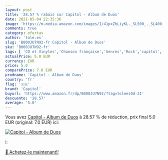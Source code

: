 ```yaml
---
layout: post
title: '28.57 % rabais sur Capitol - Album de Duos'
date: 2021-05-04 22:35:36
image: 'https://m.media-amazon.com/images/I/41pxZhLiyKL._SL500_._SL400_.jpg'
comments: true
category: ofertas
author: 'tole.es'
slug: 'B000JU7N92-fr Capitol - Album de Duos'
sku: 'B000JU7N92-fr'
tags: [ 'CD et Vinyles','Chanson française','Genres','Rock','capitol', ]
actualPrice: 5.0 EUR
currency: EUR
price: 5.0
comparePrice: 7.0 EUR
prodname: 'Capitol - Album de Duos'
country: 'fr'
flag: '🇫🇷'
brand: 'Capitol'
buyurl: 'https://www.amazon.fr/dp/B000JU7N92/?tag=tolees0d-21'
descuento: '28.57'
average: '5.0'
---
```


Vous avez [Capitol - Album de Duos](https://www.amazon.fr/dp/B000JU7N92/?tag=tolees0d-21)  à  28.57 % de réduction, prix final  5.0 EUR (original: 7.0 EUR) ici:

[![Capitol - Album de Duos](https://m.media-amazon.com/images/I/41pxZhLiyKL._SL500_._SL400_.jpg)](https://www.amazon.fr/dp/B000JU7N92/?tag=tolees0d-21)

ℹ️:


[🛒 Achetez-le maintenant!!](https://www.amazon.fr/dp/B000JU7N92/?tag=tolees0d-21)
